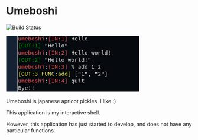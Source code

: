 # Umeboshi

[![Build Status](https://travis-ci.org/masahiko-ofgp/umeboshi.svg?branch=master)](https://travis-ci.org/masahiko-ofgp/umeboshi)

<img src="./imgs/screenshot-umeboshi.png" alt="umeboshi">

Umeboshi is japanese apricot pickles. I like :)

This application is my interactive shell.

However, this application has just started to develop, and does not have any particular functions.
